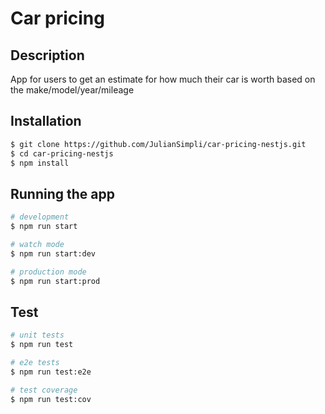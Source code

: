 # Car pricing

## Description

App for users to get an estimate for how much their car is worth based on the make/model/year/mileage

## Installation

```bash
$ git clone https://github.com/JulianSimpli/car-pricing-nestjs.git
$ cd car-pricing-nestjs
$ npm install
```

## Running the app

```bash
# development
$ npm run start

# watch mode
$ npm run start:dev

# production mode
$ npm run start:prod
```

## Test

```bash
# unit tests
$ npm run test

# e2e tests
$ npm run test:e2e

# test coverage
$ npm run test:cov
```
